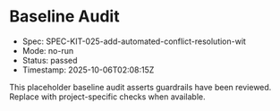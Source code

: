 # Baseline Audit

- Spec: SPEC-KIT-025-add-automated-conflict-resolution-wit
- Mode: no-run
- Status: passed
- Timestamp: 2025-10-06T02:08:15Z

This placeholder baseline audit asserts guardrails have been reviewed. Replace with project-specific checks when available.

